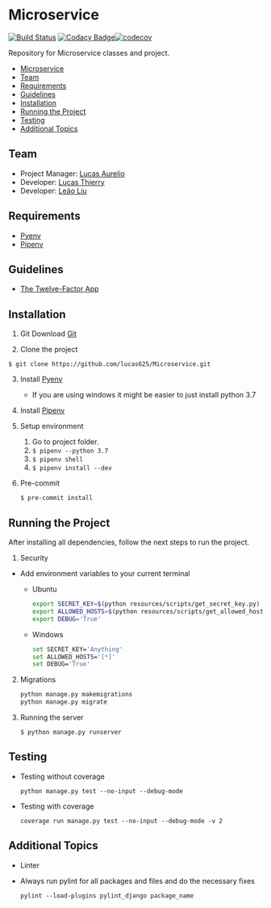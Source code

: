 # Microservice

[![Build Status](https://travis-ci.org/lucas625/Microservice.svg?branch=master)](https://travis-ci.org/lucas625/microservice) [![Codacy Badge](https://api.codacy.com/project/badge/Grade/53eee9a1269941b5a21649919974e7bb)](https://www.codacy.com/manual/lucas625/Microservice?utm_source=github.com&amp;utm_medium=referral&amp;utm_content=lucas625/Microservice&amp;utm_campaign=Badge_Grade)[![codecov](https://codecov.io/gh/lucas625/Microservice/branch/master/graph/badge.svg)](https://codecov.io/gh/lucas625/Microservice)

Repository for Microservice classes and project.

-   [Microservice](#microservice)
  -   [Team](#team)
  -   [Requirements](#requirements)
  -   [Guidelines](#guidelines)
  -   [Installation](#installation)
  -   [Running the Project](#running-the-project)
  -   [Testing](#testing)
  -   [Additional Topics](#additional-topics)

## Team

-   Project Manager: [Lucas Aurelio](https://github.com/lucas625)
-   Developer: [Lucas Thierry](https://github.com/LucasThierry)
-   Developer: [Leão Liu](https://github.com/lionliu)

## Requirements

-   [Pyenv](https://github.com/pyenv/pyenv)
-   [Pipenv](https://github.com/pypa/pipenv)

## Guidelines

-   [The Twelve-Factor App](https://12factor.net/)

## Installation

1.  Git
    Download [Git](https://git-scm.com/download/win)

2.  Clone the project

   ```$ git clone https://github.com/lucas625/Microservice.git```

3. Install [Pyenv](https://github.com/pyenv/pyenv)
   -   If you are using windows it might be easier to just install python 3.7

4.  Install [Pipenv](https://github.com/pyenv/pyenv)

5.  Setup environment

    1.  Go to project folder.
    2.  ```$ pipenv --python 3.7```
    3.  ```$ pipenv shell```
    4.  ```$ pipenv install --dev```

6.  Pre-commit

    ```$ pre-commit install```

## Running the Project

After installing all dependencies, follow the next steps to run the project.

1.  Security

   - Add environment variables to your current terminal
        - Ubuntu

            ```sh
            export SECRET_KEY=$(python resources/scripts/get_secret_key.py)
            export ALLOWED_HOSTS=$(python resources/scripts/get_allowed_hosts.py)
            export DEBUG='True'
            ```

        - Windows

            ```sh
            set SECRET_KEY='Anything'
            set ALLOWED_HOSTS='[*]'
            set DEBUG='True'
            ```

2.  Migrations

    ```sh
    python manage.py makemigrations
    python manage.py migrate
    ```

3. Running the server

    ```$ python manage.py runserver```

## Testing

-   Testing without coverage

    ```python manage.py test --no-input --debug-mode```

-   Testing with coverage

    ```coverage run manage.py test --no-input --debug-mode -v 2```

## Additional Topics

-   Linter
  - Always run pylint for all packages and files and do the necessary fixes

    ```pylint --load-plugins pylint_django package_name```
